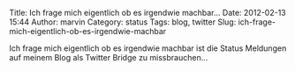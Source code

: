Title: Ich frage mich eigentlich ob es irgendwie machbar...
Date: 2012-02-13 15:44
Author: marvin
Category: status
Tags: blog, twitter
Slug: ich-frage-mich-eigentlich-ob-es-irgendwie-machbar

Ich frage mich eigentlich ob es irgendwie machbar ist die Status
Meldungen auf meinem Blog als Twitter Bridge zu missbrauchen...

